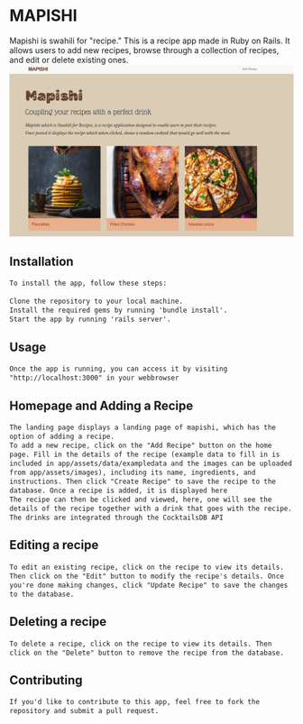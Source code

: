 # MAPISHI

Mapishi is swahili for "recipe." This is a recipe app made in Ruby on Rails. It allows users to add new recipes,  browse through a collection of recipes, and edit or delete existing ones.
![mapishi app](app/assets/images/Screenshot.png)



## Installation
    To install the app, follow these steps:

    Clone the repository to your local machine.
    Install the required gems by running 'bundle install'.
    Start the app by running 'rails server'.



## Usage
    Once the app is running, you can access it by visiting "http://localhost:3000" in your webbrowser
    

## Homepage and Adding a Recipe
    The landing page displays a landing page of mapishi, which has the option of adding a recipe.
    To add a new recipe, click on the "Add Recipe" button on the home page. Fill in the details of the recipe (example data to fill in is included in app/assets/data/exampledata and the images can be uploaded from app/assets/images), including its name, ingredients, and instructions. Then click "Create Recipe" to save the recipe to the database. Once a recipe is added, it is displayed here
    The recipe can then be clicked and viewed, here, one will see the details of the recipe together with a drink that goes with the recipe. The drinks are integrated through the CocktailsDB API

## Editing a recipe
    To edit an existing recipe, click on the recipe to view its details. Then click on the "Edit" button to modify the recipe's details. Once you're done making changes, click "Update Recipe" to save the changes to the database.

## Deleting a recipe
    To delete a recipe, click on the recipe to view its details. Then click on the "Delete" button to remove the recipe from the database.

## Contributing
    If you'd like to contribute to this app, feel free to fork the repository and submit a pull request.


